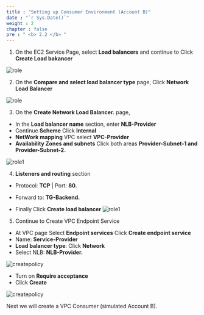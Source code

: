 ```yaml
---
title : "Setting up Consumer Environment (Account B)"
date : "`r Sys.Date()`"
weight : 2
chapter : false
pre : " <b> 2.2 </b> "
---
```


1. On the EC2 Service Page, select **Load balancers** and continue to Click **Create Load bakancer**

![role](/images/2.prerequisite/038-iamrole.png)

2. On the **Compare and select load balancer type** page, Click **Network Load Balancer**

![role](/images/2.prerequisite/038-iamrole.png)

3. On the **Create Network Load Balancer.** page,
+ In the **Load balancer name** section, enter **NLB-Provider**
+ Continue **Scheme** Click **Internal**
+ **NetWork mapping** VPC select **VPC-Provider**
+ **Availability Zones and subnets** Click both areas **Provider-Subnet-1 and Provider-Subnet-2.**


![role1](/images/2.prerequisite/039-iamrole.png)

4. **Listeners and routing** section 
+ Protocol: **TCP** | Port: **80.** 
+ Forward to: **TG-Backend.** 

+ Finally Click **Create load balancer**
![role1](/images/2.prerequisite/040-iamrole.png)

5. Continue to Create VPC Endpoint Service

+ At VPC page Select **Endpoint services** Click **Create endpoint service**
+ Name: **Service-Provider**
+ **Load balancer type**: Click **Network**
+ Select NLB: **NLB-Provider.**

![createpolicy](/images/2.prerequisite/041-iamrole.png)


+ Turn on **Require acceptance**
+ Click **Create**

![createpolicy](/images/2.prerequisite/041-iamrole.png)


Next we will create a VPC Consumer (simulated Account B).